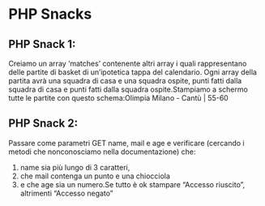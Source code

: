 # PHP Snacks

## PHP Snack 1:

Creiamo un array ‘matches’ contenente altri array i quali rappresentano delle partite di basket di un’ipotetica tappa del calendario. Ogni array della partita avrà una squadra di casa e una squadra ospite, punti fatti dalla squadra di casa e punti fatti dalla squadra ospite.Stampiamo a schermo tutte le partite con questo schema:Olimpia Milano - Cantù | 55-60

## PHP Snack 2:
Passare come parametri GET name, mail e age e verificare (cercando i metodi che nonconosciamo nella documentazione) che:
1. name sia più lungo di 3 caratteri,
2. che mail contenga un punto e una chiocciola
3. e che age sia un numero.Se tutto è ok stampare “Accesso riuscito”, altrimenti “Accesso negato”
